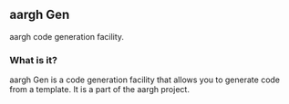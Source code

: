 ## aargh Gen

aargh code generation facility.

### What is it?

aargh Gen is a code generation facility that allows you to generate code from a template. It is a part of the aargh project.

